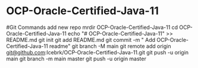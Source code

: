 # OCP-Oracle-Certified-Java-11

#Git Commands add new repo
mrdir OCP-Oracle-Certified-Java-11
cd OCP-Oracle-Certified-Java-11
echo "# OCP-Oracle-Certified-Java-11" >> README.md
git init
git add README.md
git commit -m " Add OCP-Oracle-Certified-Java-11 readme"
git branch -M main
git remote add origin git@github.com:Icebrk/OCP-Oracle-Certified-Java-11.git
git push -u origin main
git branch -m main master
git push -u origin master
